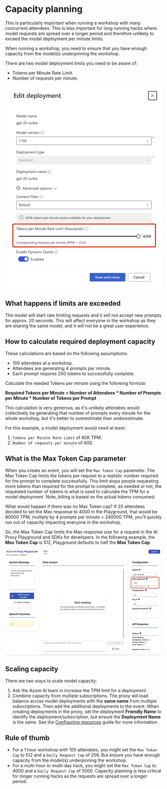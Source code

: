 # Capacity planning

This is particularly important when running a workshop with many concurrent attendees. This is less important for long running hacks where model requests are spread over a longer period and therefore unlikely to exceed the model deployment per minute limits.

When running a workshop, you need to ensure that you have enough capacity from the model(s) underpinning the workshop.

There are two model deployment limits you need to be aware of:

- Tokens per Minute Rate Limit.
- Number of requests per minute.

![image shows the model deployment config](./media/model_deployment.png)

## What happens if limits are exceeded

The model will start rate limiting requests and it will not accept new prompts for approx. 20 seconds. This will affect everyone in the workshop as they are sharing the same model, and it will not be a great user experience.

## How to calculate required deployment capacity

These calculations are based on the following assumptions:

- 100 attendees at a workshop.
- Attendees are generating 4 prompts per minute.
- Each prompt requires 200 tokens to successfully complete.

Calculate the needed Tokens per minute using the following formula:

**Required Tokens per Minute = Number of Attendees * Number of Prompts per Minute * Number of Tokens per Prompt**

This calculation is very generous, as it's unlikely attendees would collectively be generating that number of prompts every minute for the whole workshop, but it's better to overestimate than underestimate.

For this example, a model deployment would need at least:

1. `Tokens per Minute Rate Limit` of 80K TPM.
1. `Number of requests per minute` of 400.

## What is the Max Token Cap parameter

When you create an event, you will set the `Max Token Cap` parameter. The Max Token Cap limits the tokens per request to a realistic number required for the prompt to complete successfully. This limit stops people requesting more tokens than required for the prompt to complete, as needed or not, the requested number of tokens is what is used to calculate the TPM for a model deployment. Note, billing is based on the actual tokens consumed.

What would happen if there was no Max Token cap? If 20 attendees decided to set the Max response to 4000 in the Playground, that would be 80000 TPM, multiply by 4 prompts per minute = 240000 TPM, you’ll quickly run out of capacity impacting everyone in the workshop.

So, the Max Token Cap limits the Max response size for a request in the AI Proxy Playground and SDKs for developers. In the following example, the **Max Token Cap** is 512, Playground defaults to half the **Max Token Cap**.

![Max response in the playground](./media/ai_proxy_playground_max_reponse.png)

## Scaling capacity

There are two ways to scale model capacity:

1. Ask the Azure AI team in increase the TPM limit for a deployment.
1. Combine capacity from multiple subscriptions. The proxy will load balance across model deployments with the **same name** from multiple subscriptions. Then add the additional deployments to the event. When creating deployments in the proxy, set the deployment **Friendly Name** to identify the deployment/subscription, but ensure the **Deployment Name** is the same. See the [Configuring resources](./resources.md) guide for more information.

## Rule of thumb

- For a 1 hour workshop with 100 attendees, you might set the `Max Token Cap` to 512 and a `Daily Request Cap` of 256. But ensure you have enough capacity from the model(s) underpinning the workshop.
- For a multi-hour or multi-day hack, you might set the `Max Token Cap` to 4000 and a `Daily Request Cap` of 5000. Capacity planning is less critical for longer running hacks as the requests are spread over a longer period.
